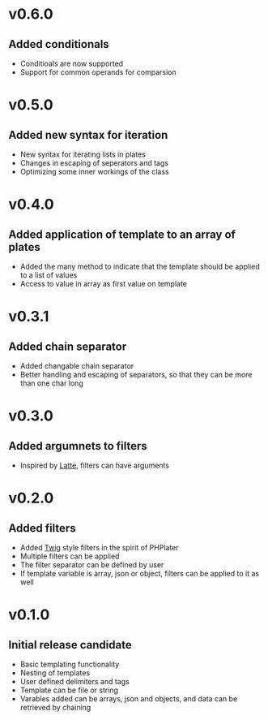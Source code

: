 # v0.6.0
## Added conditionals
- Conditioals are now supported
- Support for common operands for comparsion
# v0.5.0
## Added new syntax for iteration
- New syntax for iterating lists in plates
- Changes in escaping of seperators and tags
- Optimizing some inner workings of the class
# v0.4.0
## Added application of template to an array of plates
- Added the many method to indicate that the template should be applied to a list of values
- Access to value in array as first value on template
# v0.3.1
## Added chain separator
- Added changable chain separator
- Better handling and escaping of separators, so that they can be more than one char long
# v0.3.0
## Added argumnets to filters
- Inspired by [Latte](https://github.com/nette/latte), filters can have arguments
# v0.2.0
## Added filters
- Added [Twig](https://github.com/twigphp/Twig) style filters in the spirit of PHPlater
- Multiple filters can be applied
- The filter separator can be defined by user
- If template variable is array, json or object, filters can be applied to it as well
# v0.1.0
## Initial release candidate
- Basic templating functionality
- Nesting of templates
- User defined delimiters and tags
- Template can be file or string
- Varables added can be arrays, json and objects, and data can be retrieved by chaining